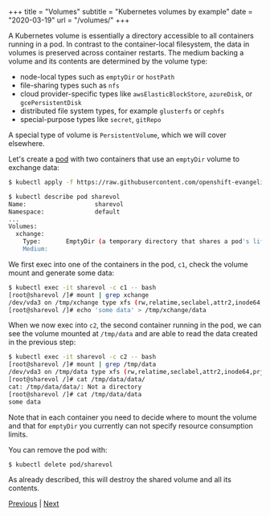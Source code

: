+++
title = "Volumes"
subtitle = "Kubernetes volumes by example"
date = "2020-03-19"
url = "/volumes/"
+++

A Kubernetes volume is essentially a directory accessible to all containers
running in a pod. In contrast to the container-local filesystem, the data in volumes is preserved across container restarts. The medium backing a volume and its contents are determined by the volume type:

- node-local types such as `emptyDir` or `hostPath`
- file-sharing types such as `nfs`
- cloud provider-specific types like `awsElasticBlockStore`, `azureDisk`, or `gcePersistentDisk`
- distributed file system types, for example `glusterfs` or `cephfs`
- special-purpose types like `secret`, `gitRepo`

A special type of volume is `PersistentVolume`, which we will cover elsewhere.

Let's create a [pod](https://github.com/openshift-evangelists/kbe/blob/master/specs/volumes/pod.yaml)
with two containers that use an `emptyDir` volume to exchange data:

```bash
$ kubectl apply -f https://raw.githubusercontent.com/openshift-evangelists/kbe/master/specs/volumes/pod.yaml

$ kubectl describe pod sharevol
Name:                   sharevol
Namespace:              default
...
Volumes:
  xchange:
    Type:       EmptyDir (a temporary directory that shares a pod's lifetime)
    Medium:
```

We first exec into one of the containers in the pod, `c1`, check the volume mount
and generate some data:

```bash
$ kubectl exec -it sharevol -c c1 -- bash
[root@sharevol /]# mount | grep xchange
/dev/vda3 on /tmp/xchange type xfs (rw,relatime,seclabel,attr2,inode64,rjquota)
[root@sharevol /]# echo 'some data' > /tmp/xchange/data
```

When we now exec into `c2`, the second container running in the pod, we can see
the volume mounted at `/tmp/data` and are able to read the data created in the
previous step:

```bash
$ kubectl exec -it sharevol -c c2 -- bash
[root@sharevol /]# mount | grep /tmp/data
/dev/vda3 on /tmp/data type xfs (rw,relatime,seclabel,attr2,inode64,prjquota)
[root@sharevol /]# cat /tmp/data/data/
cat: /tmp/data/data/: Not a directory
[root@sharevol /]# cat /tmp/data/data
some data
```

Note that in each container you need to decide where to mount the volume and
that for `emptyDir` you currently can not specify resource consumption limits.

You can remove the pod with:

```bash
$ kubectl delete pod/sharevol
```

As already described, this will destroy the shared volume and all its contents.

[Previous](/ns) | [Next](/pv)

